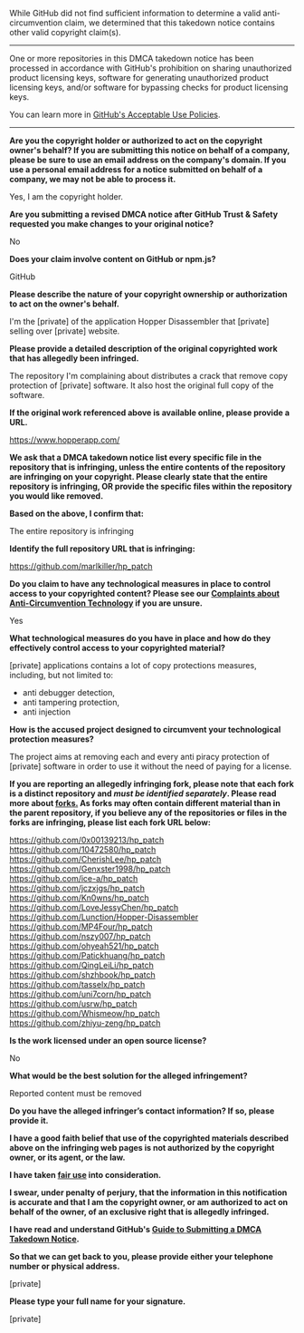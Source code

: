 While GitHub did not find sufficient information to determine a valid anti-circumvention claim, we determined that this takedown notice contains other valid copyright claim(s).

---

One or more repositories in this DMCA takedown notice has been processed in accordance with GitHub's prohibition on sharing unauthorized product licensing keys, software for generating unauthorized product licensing keys, and/or software for bypassing checks for product licensing keys.

You can learn more in [GitHub's Acceptable Use Policies](https://docs.github.com/en/github/site-policy/github-acceptable-use-policies).

---

**Are you the copyright holder or authorized to act on the copyright owner's behalf? If you are submitting this notice on behalf of a company, please be sure to use an email address on the company's domain. If you use a personal email address for a notice submitted on behalf of a company, we may not be able to process it.**

Yes, I am the copyright holder.

**Are you submitting a revised DMCA notice after GitHub Trust & Safety requested you make changes to your original notice?**

No

**Does your claim involve content on GitHub or npm.js?**

GitHub

**Please describe the nature of your copyright ownership or authorization to act on the owner's behalf.**

I'm the [private] of the application Hopper Disassembler that [private] selling over [private] website.

**Please provide a detailed description of the original copyrighted work that has allegedly been infringed.**

The repository I'm complaining about distributes a crack that remove copy protection of [private] software. It also host the original full copy of the software.

**If the original work referenced above is available online, please provide a URL.**

https://www.hopperapp.com/

**We ask that a DMCA takedown notice list every specific file in the repository that is infringing, unless the entire contents of the repository are infringing on your copyright. Please clearly state that the entire repository is infringing, OR provide the specific files within the repository you would like removed.**

**Based on the above, I confirm that:**

The entire repository is infringing

**Identify the full repository URL that is infringing:**

https://github.com/marlkiller/hp_patch

**Do you claim to have any technological measures in place to control access to your copyrighted content? Please see our <a href="https://docs.github.com/articles/guide-to-submitting-a-dmca-takedown-notice#complaints-about-anti-circumvention-technology">Complaints about Anti-Circumvention Technology</a> if you are unsure.**

Yes

**What technological measures do you have in place and how do they effectively control access to your copyrighted material?**

[private] applications contains a lot of copy protections measures, including, but not limited to:  
- anti debugger detection,  
- anti tampering protection,  
- anti injection

**How is the accused project designed to circumvent your technological protection measures?**

The project aims at removing each and every anti piracy protection of [private] software in order to use it without the need of paying for a license.

**If you are reporting an allegedly infringing fork, please note that each fork is a distinct repository and <i>must be identified separately</i>. Please read more about <a href="https://docs.github.com/articles/dmca-takedown-policy#b-what-about-forks-or-whats-a-fork">forks.</a> As forks may often contain different material than in the parent repository, if you believe any of the repositories or files in the forks are infringing, please list each fork URL below:**

https://github.com/0x00139213/hp_patch  
https://github.com/10472580/hp_patch  
https://github.com/CherishLee/hp_patch  
https://github.com/Genxster1998/hp_patch  
https://github.com/ice-a/hp_patch  
https://github.com/jczxjgs/hp_patch  
https://github.com/Kn0wns/hp_patch  
https://github.com/LoveJessyChen/hp_patch  
https://github.com/Lunction/Hopper-Disassembler  
https://github.com/MP4Four/hp_patch  
https://github.com/nszy007/hp_patch  
https://github.com/ohyeah521/hp_patch  
https://github.com/Patickhuang/hp_patch  
https://github.com/QingLeiLi/hp_patch  
https://github.com/shzhbook/hp_patch  
https://github.com/tasselx/hp_patch  
https://github.com/uni7corn/hp_patch  
https://github.com/usrw/hp_patch  
https://github.com/Whismeow/hp_patch  
https://github.com/zhiyu-zeng/hp_patch  

**Is the work licensed under an open source license?**

No

**What would be the best solution for the alleged infringement?**

Reported content must be removed

**Do you have the alleged infringer’s contact information? If so, please provide it.**

**I have a good faith belief that use of the copyrighted materials described above on the infringing web pages is not authorized by the copyright owner, or its agent, or the law.**

**I have taken <a href="https://www.lumendatabase.org/topics/22">fair use</a> into consideration.**

**I swear, under penalty of perjury, that the information in this notification is accurate and that I am the copyright owner, or am authorized to act on behalf of the owner, of an exclusive right that is allegedly infringed.**

**I have read and understand GitHub's <a href="https://docs.github.com/articles/guide-to-submitting-a-dmca-takedown-notice/">Guide to Submitting a DMCA Takedown Notice</a>.**

**So that we can get back to you, please provide either your telephone number or physical address.**

[private]

**Please type your full name for your signature.**

[private]
